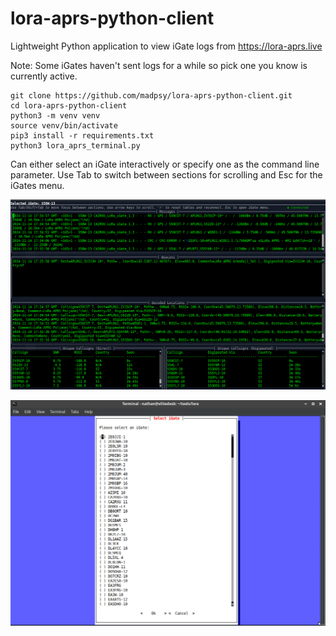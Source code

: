 # lora-aprs-python-client
Lightweight Python application to view iGate logs from https://lora-aprs.live

Note: Some iGates haven't sent logs for a while so pick one you know is currently active.

```
git clone https://github.com/madpsy/lora-aprs-python-client.git
cd lora-aprs-python-client
python3 -m venv venv
source venv/bin/activate
pip3 install -r requirements.txt
python3 lora_aprs_terminal.py
```

Can either select an iGate interactively or specify one as the command line parameter. Use Tab to switch between sections for scrolling and Esc for the iGates menu.

![Main View](main.png?raw=true "Main View")

![Select iGate](select.png?raw=true "Select iGate")

